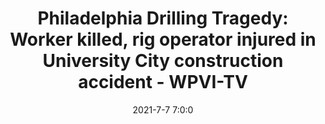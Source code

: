 ---
"title": "Philadelphia Drilling Tragedy: Worker killed, rig operator injured in University City construction accident - WPVI-TV"
"date": "2021-7-7 7:0:0"
"feed_name": "GOOGLENEWS"
"feed_website": "https://news.google.com/search?q=drilling%2Bincident&hl=en-US&gl=US&ceid=US:en"
"feed_rss": "https://news.google.com/rss/search?q=drilling%2Bincident&hl=en-US&gl=US&ceid=US:en"
"link": "https://6abc.com/philadelphia-drilling-tragedy-deadly-construction-accident-university-city-crane/10866746/"
"file": "_posts/2021-7-7-7-0-0_GOOGLENEWS_197e0e50560a3a9a0df42fc8d3ead5447c76c7a2.md"
"accident": "1"
"drilling": "1"
"dead": "1"
"injured": "1"
---